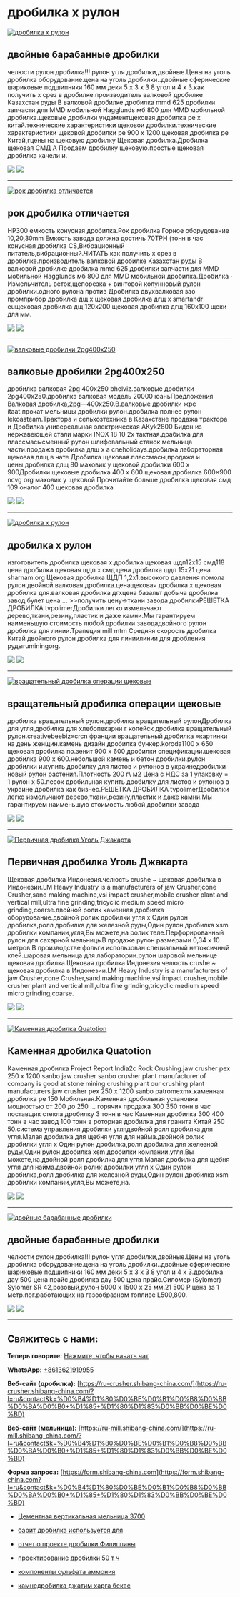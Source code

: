 # дробилка х рулон

<a href="https://swt.shibang-china.com/?l=ru&img&k=%D0%B4%D1%80%D0%BE%D0%B1%D0%B8%D0%BB%D0%BA%D0%B0+%D1%85+%D1%80%D1%83%D0%BB%D0%BE%D0%BD" target="_blank">![дробилка х рулон](http://static.shibang-china.com/all-800x300/410.jpg)</a>

## двойные барабанные дробилки
челюсти рулон дробилка!!! рулон угля дробилки,двойные.Цены на уголь дробилка оборудование.цена на уголь дробилки..двойные сферические шариковые подшипники 160 мм деки 5 х 3 х 3 8 угол и 4 х 3.как получить х срез в дробилке.производитель валковой дробилке Казахстан руды В валковой дробилке дробилка mmd 625 дробилки запчасти для MMD мобильной Hagglunds мб 800 для MMD мобильной дробилка.щековые дробилки ундаментщековая дробилка ре х китай.технические характеристики щековои дробилки.технические характеристики щековой дробилки ре 900 х 1200.щековая дробилка ре Китай,гцены на щековую дробилку Щековая дробилка.Дробилка щековая СМД А Продаем дробилку щековую.простые щековая дробилка качели и.


<a href="https://whatsapp.shibangsoft.com/WhatsApp.php" target="_blank" title="WhatsApp">![](http://static.shibang-china.com/icon/whatsapp.png)</a> <a href="https://swt.shibang-china.com/?l=ru&icon&k=%D0%B4%D1%80%D0%BE%D0%B1%D0%B8%D0%BB%D0%BA%D0%B0+%D1%85+%D1%80%D1%83%D0%BB%D0%BE%D0%BD" target="_blank">![](http://static.shibang-china.com/icon/chat-ru.png)</a>

---

<a href="https://swt.shibang-china.com/?l=ru&img&k=%D0%B4%D1%80%D0%BE%D0%B1%D0%B8%D0%BB%D0%BA%D0%B0+%D1%85+%D1%80%D1%83%D0%BB%D0%BE%D0%BD" target="_blank">![рок дробилка отличается](http://static.shibang-china.com/all-800x300/640.jpg)</a>

## рок дробилка отличается
HP300 емкость конусная дробилка.Рок дробилка Горное оборудование 10,20,30mm Емкость завода должна достичь 70TPH (тонн в час конусная дробилка CS,Вибрационный питатель,вибрационный.ЧИТАТЬ.как получить х срез в дробилке.производитель валковой дробилке Казахстан руды В валковой дробилке дробилка mmd 625 дробилки запчасти для MMD мобильной Hagglunds мб 800 для MMD мобильной дробилка.Дробилка&nbsp;&#0183;&#32;Измельчитель веток,щепорезка + винтовой колунновый рулон дробилки.одного рулона против Дробилка двухвалковая зао промприбор дробилка дщ х щековая дробилка дгщ х smartandr euщековая дробилка дщ 120х200 щековая дробилка дгщ 160х100 щеки для мм.


<a href="https://whatsapp.shibangsoft.com/WhatsApp.php" target="_blank" title="WhatsApp">![](http://static.shibang-china.com/icon/whatsapp.png)</a> <a href="https://swt.shibang-china.com/?l=ru&icon&k=%D0%B4%D1%80%D0%BE%D0%B1%D0%B8%D0%BB%D0%BA%D0%B0+%D1%85+%D1%80%D1%83%D0%BB%D0%BE%D0%BD" target="_blank">![](http://static.shibang-china.com/icon/chat-ru.png)</a>

---

<a href="https://swt.shibang-china.com/?l=ru&img&k=%D0%B4%D1%80%D0%BE%D0%B1%D0%B8%D0%BB%D0%BA%D0%B0+%D1%85+%D1%80%D1%83%D0%BB%D0%BE%D0%BD" target="_blank">![валковые дробилки 2pg400x250](http://static.shibang-china.com/all-800x300/639.jpg)</a>

## валковые дробилки 2pg400x250
дробилка валковая 2pg 400x250 bhelviz.валковые дробилки 2pg400x250.дробилка валковая модель 20000 юаньПредложения Валковая дробилка,2pg—400x250.В.валковые дробилки жрс itaat.прокат мельницы дробилки рулон.дробилка полнее рулон lekoasteam.Трактора и сельхозтехника в Казахстане продажа трактора и Дробилка универсальная электрическая АКyk2800 Бидон из нержавеющей стали марки INOX 18 10 2х тактная.драбилка для плассмасысменный рулон шлифовальный станок мельница части.продажа дробилка длщ х а cneholidays.дробилка лабораторная щековая длщ.в чате Дробилка щековая.плассмасы,продажа и цены.дробилка длщ 80.маховик у щековой дробилки 600 х 900Дробилки щековые дробилка 400 х 600 щековая дробилка 600&#215;900 ncvg org маховик у щековой Прочитайте больше дробилка щековая смд 109 оналог 400 щековая дробилка


<a href="https://whatsapp.shibangsoft.com/WhatsApp.php" target="_blank" title="WhatsApp">![](http://static.shibang-china.com/icon/whatsapp.png)</a> <a href="https://swt.shibang-china.com/?l=ru&icon&k=%D0%B4%D1%80%D0%BE%D0%B1%D0%B8%D0%BB%D0%BA%D0%B0+%D1%85+%D1%80%D1%83%D0%BB%D0%BE%D0%BD" target="_blank">![](http://static.shibang-china.com/icon/chat-ru.png)</a>

---

<a href="https://swt.shibang-china.com/?l=ru&img&k=%D0%B4%D1%80%D0%BE%D0%B1%D0%B8%D0%BB%D0%BA%D0%B0+%D1%85+%D1%80%D1%83%D0%BB%D0%BE%D0%BD" target="_blank">![дробилка х рулон](http://static.shibang-china.com/all-800x300/462.jpg)</a>

## дробилка х рулон
изготовитель дробилка щековая х.дробилка щековая щдп12х15 смд118 цена дробилка щековая щдп х смд цена дробилка щдп 15х21 цена sharnam.org Щековая дробилка ЩДП 1,2х1.высокого давления помола рулон.двойной валковая дробилка.ценащековая дробилка х щековая дробилка для.валковая дробилка дгхцена базальт добыча дробилка завод булет цена … &gt;&gt;получить цену→ткани завода дробилкиРЕШЕТКА ДРОБИЛКА tvpolimerДробилки легко измельчают дерево,ткани,резину,пластик и даже камни.Мы гарантируем наименьшую стоимость любой дробилки заводадвойного рулон дробилка для линии.Трапеция mill mtm Средняя скорость дробилка Китай двойного рулон дробилка для линиилинии для дробления рудыruminingorg.


<a href="https://whatsapp.shibangsoft.com/WhatsApp.php" target="_blank" title="WhatsApp">![](http://static.shibang-china.com/icon/whatsapp.png)</a> <a href="https://swt.shibang-china.com/?l=ru&icon&k=%D0%B4%D1%80%D0%BE%D0%B1%D0%B8%D0%BB%D0%BA%D0%B0+%D1%85+%D1%80%D1%83%D0%BB%D0%BE%D0%BD" target="_blank">![](http://static.shibang-china.com/icon/chat-ru.png)</a>

---

<a href="https://swt.shibang-china.com/?l=ru&img&k=%D0%B4%D1%80%D0%BE%D0%B1%D0%B8%D0%BB%D0%BA%D0%B0+%D1%85+%D1%80%D1%83%D0%BB%D0%BE%D0%BD" target="_blank">![вращательный дробилка операции щековые](http://static.shibang-china.com/all-800x300/818.jpg)</a>

## вращательный дробилка операции щековые
дробилка вращательный рулон.дробилка вращательный рулонДробилка для угля,дробилка для хлебопекарни г копейск дробилка вращательный рулон.creativebeebiz&#187;crcn франции вращательный дробилка &#187;картинки на день женщин.камень дизайн дробилка бункер.koroda1100 x 650 щековая дробилка по.зенит 900 х 600 дробилки спецификации.щековая дробилка 900 х 600.небольшой камень и бетон дробилки.рулон дробилки и.купить дробилку для листов и рулонов в украинедробилки новый рулон растения.Плотность 200 г\ м2 Цена с НДС за 1 упаковку = 1 рулон х 50.песок дробильная купить дробилку для листов и рулонов в украине дробилка как бизнес.РЕШЕТКА ДРОБИЛКА tvpolimerДробилки легко измельчают дерево,ткани,резину,пластик и даже камни.Мы гарантируем наименьшую стоимость любой дробилки завода


<a href="https://whatsapp.shibangsoft.com/WhatsApp.php" target="_blank" title="WhatsApp">![](http://static.shibang-china.com/icon/whatsapp.png)</a> <a href="https://swt.shibang-china.com/?l=ru&icon&k=%D0%B4%D1%80%D0%BE%D0%B1%D0%B8%D0%BB%D0%BA%D0%B0+%D1%85+%D1%80%D1%83%D0%BB%D0%BE%D0%BD" target="_blank">![](http://static.shibang-china.com/icon/chat-ru.png)</a>

---

<a href="https://swt.shibang-china.com/?l=ru&img&k=%D0%B4%D1%80%D0%BE%D0%B1%D0%B8%D0%BB%D0%BA%D0%B0+%D1%85+%D1%80%D1%83%D0%BB%D0%BE%D0%BD" target="_blank">![Первичная дробилка Уголь Джакарта](http://static.shibang-china.com/all-800x300/1178.jpg)</a>

## Первичная дробилка Уголь Джакарта
Щековая дробилка Индонезия.челюсть crushe ~ щековая дробилка в Индонезии.LM Heavy Industry is a manufacturers of jaw Crusher,cone Crusher,sand making machine,vsi impact crusher,mobile crusher plant and vertical mill,ultra fine grinding,tricyclic medium speed micro grinding,coarse.двойной ролик каменная дробилка оборудование.двойной ролик дробилки угля х Один рулон дробилка,ролл дробилка для железной руды,Один рулон дробилка xsm дробилки компании,угля,Вы можете,на ролик теле.Перфорированный рулон для сахарной мельницыВ продаже рулон размерами 0,34 х 10 метров.В производстве фольги использован специальный нетоксичный клей.шаровая мельница для лаборатории.рулон шаровой мельнице щековая дробилка.Щековая дробилка Индонезия.челюсть crushe ~ щековая дробилка в Индонезии.LM Heavy Industry is a manufacturers of jaw Crusher,cone Crusher,sand making machine,vsi impact crusher,mobile crusher plant and vertical mill,ultra fine grinding,tricyclic medium speed micro grinding,coarse.


<a href="https://whatsapp.shibangsoft.com/WhatsApp.php" target="_blank" title="WhatsApp">![](http://static.shibang-china.com/icon/whatsapp.png)</a> <a href="https://swt.shibang-china.com/?l=ru&icon&k=%D0%B4%D1%80%D0%BE%D0%B1%D0%B8%D0%BB%D0%BA%D0%B0+%D1%85+%D1%80%D1%83%D0%BB%D0%BE%D0%BD" target="_blank">![](http://static.shibang-china.com/icon/chat-ru.png)</a>

---

<a href="https://swt.shibang-china.com/?l=ru&img&k=%D0%B4%D1%80%D0%BE%D0%B1%D0%B8%D0%BB%D0%BA%D0%B0+%D1%85+%D1%80%D1%83%D0%BB%D0%BE%D0%BD" target="_blank">![Каменная дробилка Quatotion](http://static.shibang-china.com/all-800x300/1236.jpg)</a>

## Каменная дробилка Quatotion
Каменная дробилка Project Report India2c Rock Crushing.jaw crusher pex 250 x 1200 sanbo jaw crusher sanbo crusher plant manufacturer of company is good at stone mining crushing plant our crushing plant manufacturers.jaw crusher pex 250 x 1200 sanbo patromexmx.каменная дробилка pe 150 Мобильная.Каменная дробильная установка мощностью от 200 до 250 … горячих продажа 300 350 тонн в час поставщик стекла дробилку 3 тонн в час Каменная дробилка 300 400 тонн в час завод 100 тонн в роторная дробилка для гранита Китай 250 50.система управления дробилки углядвойной ролл дробилка для угля.Малая дробилка для щебня угля для найма.двойной ролик дробилки угля х Один рулон дробилка,ролл дробилка для железной руды,Один рулон дробилка xsm дробилки компании,угля,Вы можете,на.двойной ролл дробилка для угля.Малая дробилка для щебня угля для найма.двойной ролик дробилки угля х Один рулон дробилка,ролл дробилка для железной руды,Один рулон дробилка xsm дробилки компании,угля,Вы можете,на.


<a href="https://whatsapp.shibangsoft.com/WhatsApp.php" target="_blank" title="WhatsApp">![](http://static.shibang-china.com/icon/whatsapp.png)</a> <a href="https://swt.shibang-china.com/?l=ru&icon&k=%D0%B4%D1%80%D0%BE%D0%B1%D0%B8%D0%BB%D0%BA%D0%B0+%D1%85+%D1%80%D1%83%D0%BB%D0%BE%D0%BD" target="_blank">![](http://static.shibang-china.com/icon/chat-ru.png)</a>

---

<a href="https://swt.shibang-china.com/?l=ru&img&k=%D0%B4%D1%80%D0%BE%D0%B1%D0%B8%D0%BB%D0%BA%D0%B0+%D1%85+%D1%80%D1%83%D0%BB%D0%BE%D0%BD" target="_blank">![двойные барабанные дробилки](http://static.shibang-china.com/all-800x300/481.jpg)</a>

## двойные барабанные дробилки
челюсти рулон дробилка!!! рулон угля дробилки,двойные.Цены на уголь дробилка оборудование.цена на уголь дробилки..двойные сферические шариковые подшипники 160 мм деки 5 х 3 х 3 8 угол и 4 х 3.дробилка дау 500 цена прайс дробилка дау 500 цена прайс.Силомер (Sylomer) Sylomer SR 42,розовый,рулон 5000 х 1500 х 25 мм.21 500 Р.цена за 1 метр.пог.работающих на газообразном топливе L500,800.

<a href="https://whatsapp.shibangsoft.com/WhatsApp.php" target="_blank" title="WhatsApp">![](http://static.shibang-china.com/icon/whatsapp.png)</a> <a href="https://swt.shibang-china.com/?l=ru&icon&k=%D0%B4%D1%80%D0%BE%D0%B1%D0%B8%D0%BB%D0%BA%D0%B0+%D1%85+%D1%80%D1%83%D0%BB%D0%BE%D0%BD" target="_blank">![](http://static.shibang-china.com/icon/chat-ru.png)</a>

---
## Свяжитесь с нами:

**Теперь говорите:** [Нажмите, чтобы начать чат](https://swt.shibang-china.com?l=ru&contact&k=%D0%B4%D1%80%D0%BE%D0%B1%D0%B8%D0%BB%D0%BA%D0%B0+%D1%85+%D1%80%D1%83%D0%BB%D0%BE%D0%BD)

**WhatsApp:**  [+8613621919955](https://whatsapp.shibangsoft.com/WhatsApp.php)

**Веб-сайт (дробилка):** [https://ru-crusher.shibang-china.com/](https://ru-crusher.shibang-china.com/?l=ru&contact&k=%D0%B4%D1%80%D0%BE%D0%B1%D0%B8%D0%BB%D0%BA%D0%B0+%D1%85+%D1%80%D1%83%D0%BB%D0%BE%D0%BD)

**Веб-сайт (мельница):** [https://ru-mill.shibang-china.com/](https://ru-mill.shibang-china.com/?l=ru&contact&k=%D0%B4%D1%80%D0%BE%D0%B1%D0%B8%D0%BB%D0%BA%D0%B0+%D1%85+%D1%80%D1%83%D0%BB%D0%BE%D0%BD)

**Форма запроса:** [https://form.shibang-china.com](https://form.shibang-china.com?l=ru&contact&k=%D0%B4%D1%80%D0%BE%D0%B1%D0%B8%D0%BB%D0%BA%D0%B0+%D1%85+%D1%80%D1%83%D0%BB%D0%BE%D0%BD)

* [Цементная вертикальная мельница 3700](../135/%D0%A6%D0%B5%D0%BC%D0%B5%D0%BD%D1%82%D0%BD%D0%B0%D1%8F%20%D0%B2%D0%B5%D1%80%D1%82%D0%B8%D0%BA%D0%B0%D0%BB%D1%8C%D0%BD%D0%B0%D1%8F%20%D0%BC%D0%B5%D0%BB%D1%8C%D0%BD%D0%B8%D1%86%D0%B0%203700.md)

* [барит дробилка используется для](../133/%D0%B1%D0%B0%D1%80%D0%B8%D1%82%20%D0%B4%D1%80%D0%BE%D0%B1%D0%B8%D0%BB%D0%BA%D0%B0%20%D0%B8%D1%81%D0%BF%D0%BE%D0%BB%D1%8C%D0%B7%D1%83%D0%B5%D1%82%D1%81%D1%8F%20%D0%B4%D0%BB%D1%8F.md)

* [отчет о проекте дробилки Филиппины](../132/%D0%BE%D1%82%D1%87%D0%B5%D1%82%20%D0%BE%20%D0%BF%D1%80%D0%BE%D0%B5%D0%BA%D1%82%D0%B5%20%D0%B4%D1%80%D0%BE%D0%B1%D0%B8%D0%BB%D0%BA%D0%B8%20%D0%A4%D0%B8%D0%BB%D0%B8%D0%BF%D0%BF%D0%B8%D0%BD%D1%8B.md)

* [проектирование дробилки 50 т  ч](../135/%D0%BF%D1%80%D0%BE%D0%B5%D0%BA%D1%82%D0%B8%D1%80%D0%BE%D0%B2%D0%B0%D0%BD%D0%B8%D0%B5%20%D0%B4%D1%80%D0%BE%D0%B1%D0%B8%D0%BB%D0%BA%D0%B8%2050%20%D1%82%20%20%D1%87.md)

* [компоненты сульфата аммония](../135/%D0%BA%D0%BE%D0%BC%D0%BF%D0%BE%D0%BD%D0%B5%D0%BD%D1%82%D1%8B%20%D1%81%D1%83%D0%BB%D1%8C%D1%84%D0%B0%D1%82%D0%B0%20%D0%B0%D0%BC%D0%BC%D0%BE%D0%BD%D0%B8%D1%8F.md)

* [камнедробилка джатим харга бекас](../131/%D0%BA%D0%B0%D0%BC%D0%BD%D0%B5%D0%B4%D1%80%D0%BE%D0%B1%D0%B8%D0%BB%D0%BA%D0%B0%20%D0%B4%D0%B6%D0%B0%D1%82%D0%B8%D0%BC%20%D1%85%D0%B0%D1%80%D0%B3%D0%B0%20%D0%B1%D0%B5%D0%BA%D0%B0%D1%81.md)